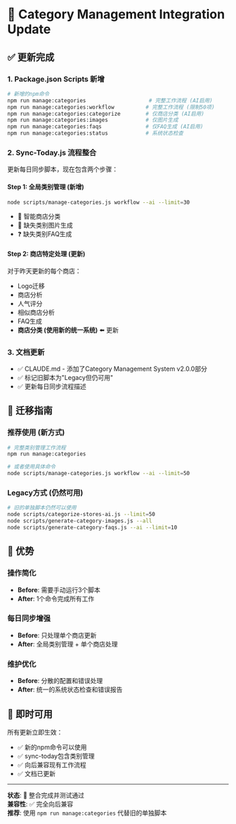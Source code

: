 # 🔄 Category Management Integration Update

## ✅ 更新完成

### 1. **Package.json Scripts 新增**
```bash
# 新增的npm命令
npm run manage:categories                    # 完整工作流程 (AI启用)
npm run manage:categories:workflow          # 完整工作流程 (限制50项)
npm run manage:categories:categorize        # 仅商店分类 (AI启用)
npm run manage:categories:images            # 仅图片生成
npm run manage:categories:faqs              # 仅FAQ生成 (AI启用)
npm run manage:categories:status            # 系统状态检查
```

### 2. **Sync-Today.js 流程整合**
更新每日同步脚本，现在包含两个步骤：

#### **Step 1: 全局类别管理** (新增)
```bash
node scripts/manage-categories.js workflow --ai --limit=30
```
- 🏪 智能商店分类
- 🎨 缺失类别图片生成
- ❓ 缺失类别FAQ生成

#### **Step 2: 商店特定处理** (更新)
对于昨天更新的每个商店：
- Logo迁移
- 商店分析
- 人气评分
- 相似商店分析
- FAQ生成
- **商店分类 (使用新的统一系统)** ⬅️ 更新

### 3. **文档更新**
- ✅ CLAUDE.md - 添加了Category Management System v2.0.0部分
- ✅ 标记旧脚本为"Legacy但仍可用"
- ✅ 更新每日同步流程描述

## 🔄 迁移指南

### **推荐使用 (新方式)**
```bash
# 完整类别管理工作流程
npm run manage:categories

# 或者使用具体命令
node scripts/manage-categories.js workflow --ai --limit=50
```

### **Legacy方式 (仍然可用)**
```bash
# 旧的单独脚本仍然可以使用
node scripts/categorize-stores-ai.js --limit=50
node scripts/generate-category-images.js --all  
node scripts/generate-category-faqs.js --ai --limit=10
```

## 🎯 优势

### **操作简化**
- **Before**: 需要手动运行3个脚本
- **After**: 1个命令完成所有工作

### **每日同步增强**
- **Before**: 只处理单个商店更新
- **After**: 全局类别管理 + 单个商店处理

### **维护优化**
- **Before**: 分散的配置和错误处理
- **After**: 统一的系统状态检查和错误报告

## 🚀 即时可用

所有更新立即生效：
- ✅ 新的npm命令可以使用
- ✅ sync-today包含类别管理
- ✅ 向后兼容现有工作流程
- ✅ 文档已更新

---

**状态**: 🎉 整合完成并测试通过  
**兼容性**: ✅ 完全向后兼容  
**推荐**: 使用 `npm run manage:categories` 代替旧的单独脚本